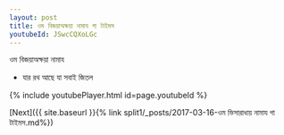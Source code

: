 ```yaml
---
layout: post
title: ওম বিজয়াঅক্ষয়া নামায গা টাইমস
youtubeId: JSwcCQXoLGc
---
```

 
 
 ওম বিজয়াঅক্ষয়া নামায  
 
 -  যার রথ আছে যা সবাই জিতল 
 
  
 
  
 
 
 
 
 
 


{% include youtubePlayer.html id=page.youtubeId %}
 
[Next]({{ site.baseurl }}{% link  split1/_posts/2017-03-16-ওম ভিসারাধায় নামায গা টাইমস.md%})
 
